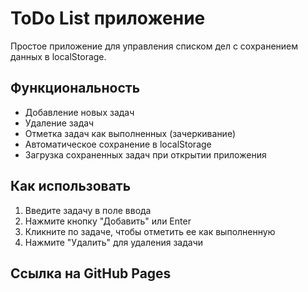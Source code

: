 # ToDo List приложение

Простое приложение для управления списком дел с сохранением данных в localStorage.

## Функциональность

- Добавление новых задач
- Удаление задач
- Отметка задач как выполненных (зачеркивание)
- Автоматическое сохранение в localStorage
- Загрузка сохраненных задач при открытии приложения

## Как использовать

1. Введите задачу в поле ввода
2. Нажмите кнопку "Добавить" или Enter
3. Кликните по задаче, чтобы отметить ее как выполненную
4. Нажмите "Удалить" для удаления задачи

## Ссылка на GitHub Pages

